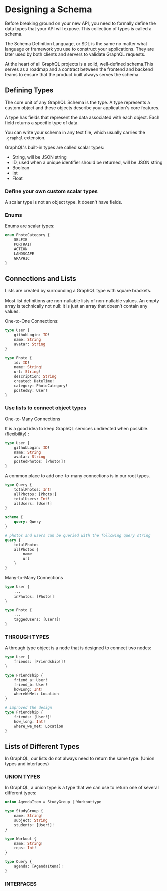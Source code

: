 # Designing a Schema

Before breaking ground on your new API, you need to formally define the data types that your API will expose. This collection of types is called a schema.


The Schema Definition Language, or SDL is the same no matter what language or framework you use to construct your applications. They are later used by both clients and servers to validate GraphQL requests.

At the heart of all GraphQL projects is a solid, well-defined schema.This serves as a roadmap and a contract between the frontend and backend teams to ensure that the product built always serves the schema.

## Defining Types

The core unit of any GraphQL Schema is the type. A type represents a custom object and these objects describe your application's core features.

A type has fields that represent the data associated with each object. Each field returns a specific type of data.

You can write your schema in any text file, which usually carries the `.graphql` extension.

GraphQL's built-in types are called scalar types:

- String, will be JSON string
- ID, used when a unique identifier should be returned, will be JSON string
- Boolean
- Int
- Float

###  Define your own custom scalar types

A scalar type is not an object type. It doesn't have fields.

### Enums

Enums are scalar types:

```graphql
enum PhotoCategory {
    SELFIE
    PORTRAIT
    ACTION
    LANDSCAPE
    GRAPHIC
}
```

## Connections and Lists

Lists are created by surrounding a GraphQL type with square brackets. 

Most list definitions are non-nullable lists of non-nullable values. An empty array is technically not null: it is just an array that doesn’t contain any values.

One-to-One Connections:

```graphql
type User {    
    githubLogin: ID!    
    name: String    
    avatar: String
}

type Photo {    
    id: ID!    
    name: String!    
    url: String!    
    description: String    
    created: DateTime!    
    category: PhotoCategory!    
    postedBy: User!
}
```

### Use lists to connect object types

One-to-Many Connections

It is a good idea to keep GraphQL services undirected when possible. (flexibility) :

```graphql
type User {
    githubLogin: ID!
    name: String
    avatar: String
    postedPhotos: [Photo!]!
}
```

A common place to add one-to-many connections is in our root types.

```graphql
type Query {
    totalPhotos: Int!
    allPhotos: [Photo!]
    totalUsers: Int!
    allUsers: [User!]
}

schema {
    query: Query
}

# photos and users can be queried with the following query string
query {
    totalPhotos
    allPhotos {
        name
        url
    }
}
```

Many-to-Many Connections

```graphql
type User {
    ...
    inPhotos: [Photo!]
}

type Photo {
    ...
    taggedUsers: [User!]!
}
```

### THROUGH TYPES

A through type object is a node that is designed to connect two nodes:

```graphql
type User {
    friends: [Friendship!]!
}

type Friendship {
    friend_a: User!
    friend_b: User!
    howLong: Int!    
    whereWeMet: Location
}

# improved the design
type Friendship {
    friends: [User!]!
    how_long: Int!
    where_we_met: Location
}
```

## Lists of Different Types

In GraphQL, our lists do not always need to return the same type. (Union types and interfaces)

### UNION TYPES

In GraphQL, a union type is a type that we can use to return one of several different types:

```graphql
union AgendaItem = StudyGroup | Workouttype 

type StudyGroup {    
    name: String!    
    subject: String    
    students: [User!]!
}

type Workout {    
    name: String!    
    reps: Int!
}

type Query {    
    agenda: [AgendaItem!]!
}
```

### INTERFACES

